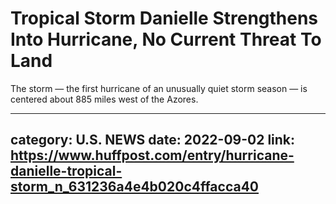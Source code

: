 # Tropical Storm Danielle Strengthens Into Hurricane, No Current Threat To Land

The storm — the first hurricane of an unusually quiet storm season — is centered about 885 miles west of the Azores.

---
category: U.S. NEWS
date: 2022-09-02
link: https://www.huffpost.com/entry/hurricane-danielle-tropical-storm_n_631236a4e4b020c4ffacca40
---
